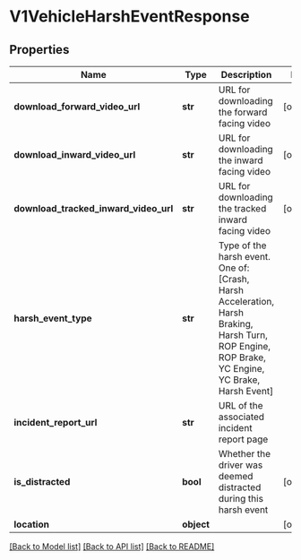 # V1VehicleHarshEventResponse

## Properties
Name | Type | Description | Notes
------------ | ------------- | ------------- | -------------
**download_forward_video_url** | **str** | URL for downloading the forward facing video | [optional] 
**download_inward_video_url** | **str** | URL for downloading the inward facing video | [optional] 
**download_tracked_inward_video_url** | **str** | URL for downloading the tracked inward facing video | [optional] 
**harsh_event_type** | **str** | Type of the harsh event. One of: [Crash, Harsh Acceleration, Harsh Braking, Harsh Turn, ROP Engine, ROP Brake, YC Engine, YC Brake, Harsh Event] | 
**incident_report_url** | **str** | URL of the associated incident report page | 
**is_distracted** | **bool** | Whether the driver was deemed distracted during this harsh event | [optional] 
**location** | **object** |  | [optional] 

[[Back to Model list]](../README.md#documentation-for-models) [[Back to API list]](../README.md#documentation-for-api-endpoints) [[Back to README]](../README.md)

